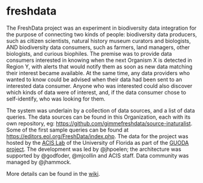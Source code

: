 # freshdata
The FreshData project was an experiment in biodiversity data integration for the purpose of connecting two kinds of people: biodiversity data producers, such as citizen scientists, natural history museum curators and biologists, AND biodiversity data consumers, such as farmers, land managers, other biologists, and curious biophiles. The premise was to provide data consumers interested in knowing when the next Organism X is detected in Region Y, with alerts that would notify them as soon as new data matching their interest became available. At the same time, any data providers who wanted to know could be advised when their data had been sent to an interested data consumer. Anyone who was interested could also discover which kinds of data were of interest, and, if the data consumer chose to self-identify, who was looking for them.

The system was underlain by a collection of data sources, and a list of data queries. The data sources can be found in this Organization, each with its own repository, eg: https://github.com/gimmefreshdata/source-inaturalist. Some of the first sample queries can be found at https://editors.eol.org/FreshData/index.php. The data for the project was hosted by the [ACIS Lab](https://www.acis.ufl.edu/) of the University of Florida as part of the [GUODA project](http://guoda.bio/). The development was led by @jhpoelen; the architecture was supported by @godfoder, @mjcollin and ACIS staff. Data community was managed by @jhammock.

More details can be found in the [wiki](https://github.com/gimmefreshdata/freshdata/wiki). 
